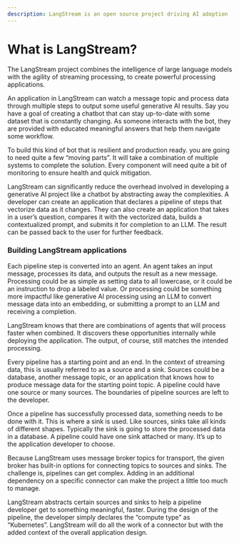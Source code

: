 ```yaml
---
description: LangStream is an open source project driving AI adoption
---
```


# What is LangStream?

The LangStream project combines the intelligence of large language models with the agility of streaming processing, to create powerful processing applications.

An application in LangStream can watch a message topic and process data through multiple steps to output some useful generative AI results. Say you have a goal of creating a chatbot that can stay up-to-date with some dataset that is constantly changing. As someone interacts with the bot, they are provided with educated meaningful answers that help them navigate some workflow.

To build this kind of bot that is resilient and production ready. you are going to need quite a few “moving parts”. It will take a combination of multiple systems to complete the solution. Every component will need quite a bit of monitoring to ensure health and quick mitigation.

LangStream can significantly reduce the overhead involved in developing a generative AI project like a chatbot by abstracting away the complexities. A developer can create an application that declares a pipeline of steps that vectorize data as it changes. They can also create an application that takes in a user’s question, compares it with the vectorized data, builds a contextualized prompt, and submits it for completion to an LLM. The result can be passed back to the user for further feedback.

### Building LangStream applications

Each pipeline step is converted into an agent. An agent takes an input message, processes its data, and outputs the result as a new message. Processing could be as simple as setting data to all lowercase, or it could be an instruction to drop a labeled value. Or processing could be something more impactful like generative AI processing using an LLM to convert message data into an embedding, or submitting a prompt to an LLM and receiving a completion.

LangStream knows that there are combinations of agents that will process faster when combined. It discovers these opportunities internally while deploying the application. The output, of course, still matches the intended processing.

Every pipeline has a starting point and an end. In the context of streaming data, this is usually referred to as a source and a sink. Sources could be a database, another message topic, or an application that knows how to produce message data for the starting point topic. A pipeline could have one source or many sources. The boundaries of pipeline sources are left to the developer.

Once a pipeline has successfully processed data, something needs to be done with it. This is where a sink is used. Like sources, sinks take all kinds of different shapes. Typically the sink is going to store the processed data in a database. A pipeline could have one sink attached or many. It’s up to the application developer to choose.

Because LangStream uses message broker topics for transport, the given broker has built-in options for connecting topics to sources and sinks. The challenge is, pipelines can get complex. Adding in an additional dependency on a specific connector can make the project a little too much to manage.

LangStream abstracts certain sources and sinks to help a pipeline developer get to something meaningful, faster. During the design of the pipeline, the developer simply declares the “compute type” as “Kubernetes”. LangStream will do all the work of a connector but with the added context of the overall application design.
